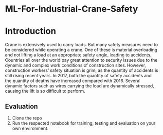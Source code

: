# ML-For-Industrial-Crane-Safety

# Introduction

Crane is extensively used to carry loads. But many safety measures need to be considered while operating a crane. One of these is material overloading and not lifting a load at an appropriate safety angle, leading to accidents. Countries all over the world pay great attention to security issues due to the dynamic and complex work conditions of construction sites. However, construction workers’ safety situation is grim, as the quantity of accidents is still rising recent years. In 2017, both the quantity of safety accidents and the quantity of deaths have increased compared with 2016. Several dynamic factors such as wires carrying the load are dynamically stressed, causing the lift is so difficult to perform.

## Evaluation

1. Clone the repo
2. Run the respected notebook for training, testing and evaluation on your own environment.
